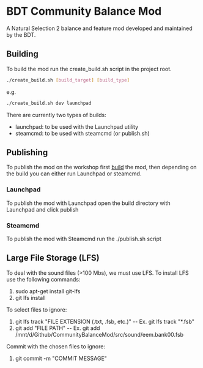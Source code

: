 # BDT Community Balance Mod
A Natural Selection 2 balance and feature mod developed and maintained by the BDT.

## Building
To build the mod run the create_build.sh script in the project root.

```bash
./create_build.sh [build_target] [build_type]
```

e.g.
```bash
./create_build.sh dev launchpad
```

There are currently two types of builds:
 - launchpad: to be used with the Launchpad utility
 - steamcmd: to be used with steamcmd (or publish.sh)

## Publishing
To publish the mod on the workshop first [build](#building) the mod, then depending on the build you can either run Launchpad or steamcmd.

### Launchpad
To publish the mod with Launchpad open the build directory with Launchpad and click publish

### Steamcmd
To publish the mod with Steamcmd run the ./publish.sh script

## Large File Storage (LFS)
To deal with the sound files (>100 Mbs), we must use LFS. To install LFS use the following commands:
1. sudo apt-get install git-lfs
2. git lfs install

To select files to ignore:
1. git lfs track "FILE EXTENSION (.txt, .fsb, etc.)" -- Ex. git lfs track "*.fsb"
2. git add "FILE PATH" -- Ex. git add /mnt/d/Github/CommunityBalanceMod/src/sound/eem.bank00.fsb

Commit with the chosen files to ignore:
1. git commit -m "COMMIT MESSAGE"
